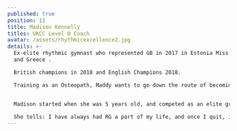 ```yaml
---
published: true
position: 11
title: Madison Kennelly
titles: UKCC Level 0 Coach
avatar: /assets/rhythmicexcellence2.jpg
details: >-
  Ex-elite rhythmic gymnast who represented GB in 2017 in Estonia Miss Valentine
  and Greece . 

  British champions in 2018 and English Champions 2018. 

  Training as an Osteopath, Maddy wants to go down the route of becoming an osteopath specialised in professional sports players in gymnastics, and dancing sports. 


  Madison started when she was 5 years old, and competed as an elite group gymnast for 13 years. 

  She tells: I have always had RG a part of my life, and once I quit, it was like something was missing. When I moved to London, I was looking for a job whilst in university and applied to Rhythmic Excellence. Once i started coaching, I knew I never wanted to leave RG again. I love seeing the gymnasts' faces when they have done something well. Coaching has helped me personally, professionally and mentally; the team is so lovely and coaching is always a laugh.
---
```


